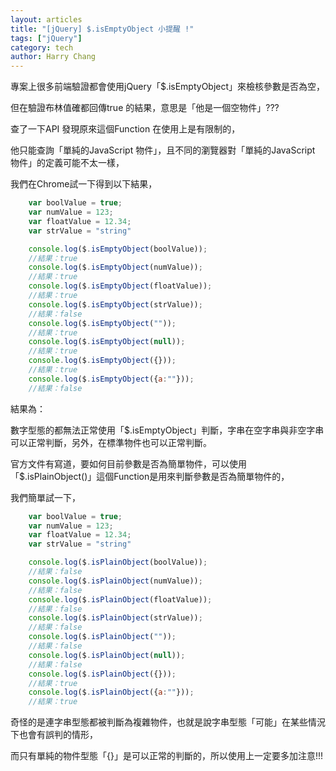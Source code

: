 ```yaml
---
layout: articles
title: "[jQuery] $.isEmptyObject 小提醒 !"
tags: ["jQuery"]
category: tech
author: Harry Chang
---
```


專案上很多前端驗證都會使用jQuery「$.isEmptyObject」來檢核參數是否為空，

但在驗證布林值確都回傳true 的結果，意思是「他是一個空物件」???

查了一下API 發現原來這個Function 在使用上是有限制的，

 <!--more-->

他只能查詢「單純的JavaScript 物件」，且不同的瀏覽器對「單純的JavaScript 物件」的定義可能不太一樣，

我們在Chrome試一下得到以下結果，

~~~ javascript
    var boolValue = true;
    var numValue = 123;
    var floatValue = 12.34;
    var strValue = "string"

    console.log($.isEmptyObject(boolValue));
    //結果：true
    console.log($.isEmptyObject(numValue));
    //結果：true
    console.log($.isEmptyObject(floatValue));
    //結果：true
    console.log($.isEmptyObject(strValue));
    //結果：false
    console.log($.isEmptyObject(""));
    //結果：true
    console.log($.isEmptyObject(null));
    //結果：true
    console.log($.isEmptyObject({}));
    //結果：true
    console.log($.isEmptyObject({a:""}));
    //結果：false
~~~

結果為：

數字型態的都無法正常使用「$.isEmptyObject」判斷，字串在空字串與非空字串可以正常判斷，另外，在標準物件也可以正常判斷。

官方文件有寫道，要如何目前參數是否為簡單物件，可以使用「$.isPlainObject()」這個Function是用來判斷參數是否為簡單物件的，

我們簡單試一下，

~~~ javascript
    var boolValue = true;
    var numValue = 123;
    var floatValue = 12.34;
    var strValue = "string"

    console.log($.isPlainObject(boolValue));
    //結果：false
    console.log($.isPlainObject(numValue));
    //結果：false
    console.log($.isPlainObject(floatValue));
    //結果：false
    console.log($.isPlainObject(strValue));
    //結果：false
    console.log($.isPlainObject(""));
    //結果：false
    console.log($.isPlainObject(null));
    //結果：false
    console.log($.isPlainObject({}));
    //結果：true
    console.log($.isPlainObject({a:""}));
    //結果：true
~~~

奇怪的是連字串型態都被判斷為複雜物件，也就是說字串型態「可能」在某些情況下也會有誤判的情形，

而只有單純的物件型態「{}」是可以正常的判斷的，所以使用上一定要多加注意!!!              